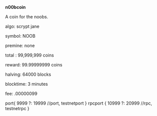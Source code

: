 **n00bcoin**

A coin for the noobs.

algo: scrypt jane

symbol: NOOB

premine: none

total : 99,999,999 coins

reward: 99.99999999 coins

halving: 64000 blocks

blocktime: 3 minutes

fee: .00000099

port{
	9999 ?:  19999 //port, testnetport
} 
rpcport {
	10999 ?: 20999 //rpc, testnetrpc
} 